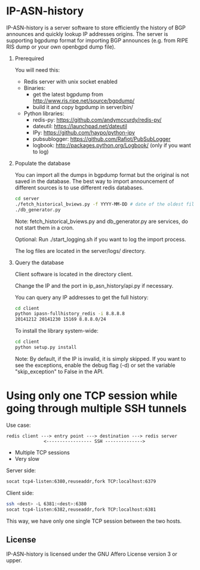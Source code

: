 IP-ASN-history
==============

IP-ASN-history is a server software to store efficiently the history
of BGP announces and quickly lookup IP addresses origins. The server
is supporting bgpdump format for importing BGP announces (e.g. from RIPE RIS dump
or your own openbgpd dump file).

1.  Prerequired

    You will need this:

    * Redis server with unix socket enabled
    * Binaries:
        - get the latest bgpdump from http://www.ris.ripe.net/source/bgpdump/
        - build it and copy bgpdump in server/bin/
    * Python libraries:
        - redis-py: https://github.com/andymccurdy/redis-py/
        - dateutil: https://launchpad.net/dateutil
        - IPy: https://github.com/haypo/python-ipy
        - pubsublogger: https://github.com/Rafiot/PubSubLogger
        - logbook: http://packages.python.org/Logbook/ (only if you want to log)

2.  Populate the database

    You can import all the dumps in bgpdump format but the original is not saved in
    the database. The best way to import announcement of different sources is to use
    different redis databases.

    ```bash
    cd server
    ./fetch_historical_bviews.py -f YYYY-MM-DD # date of the oldest file to download
    ./db_generator.py
    ```

    Note: fetch_historical_bviews.py and db_generator.py are services, do not start them in a cron.

    Optional: Run ./start_logging.sh if you want to log the import process.

    The log files are located in the server/logs/ directory.

3.  Query the database

    Client software is located in the directory client.

    Change the IP and the port in ip_asn_history/api.py if necessary.

    You can query any IP addresses to get the full history:

    ```bash
    cd client
    python ipasn-fullhistory_redis -i 8.8.8.8
    20141212 20141230 15169 8.8.8.0/24
    ```

    To install the library system-wide:

    ```bash
    cd client
    python setup.py install
    ```

    Note: By default, if the IP is invalid, it is simply skipped. If you want
    to see the exceptions, enable the debug flag (-d) or set the variable
    "skip_exception" to False in the API.


Using only one TCP session while going through multiple SSH tunnels
===================================================================

Use case:
```
redis client ---> entry point ---> destination ---> redis server
              <----------------- SSH -------------->
```
* Multiple TCP sessions
* Very slow


Server side:

```bash
socat tcp4-listen:6380,reuseaddr,fork TCP:localhost:6379
```

Client side:

```bash
ssh <dest> -L 6381:<dest>:6380
socat tcp4-listen:6382,reuseaddr,fork TCP:localhost:6381
```

This way, we have only one single TCP session between the two hosts.


License
-------

IP-ASN-history is licensed under the GNU Affero License version 3 or upper.
